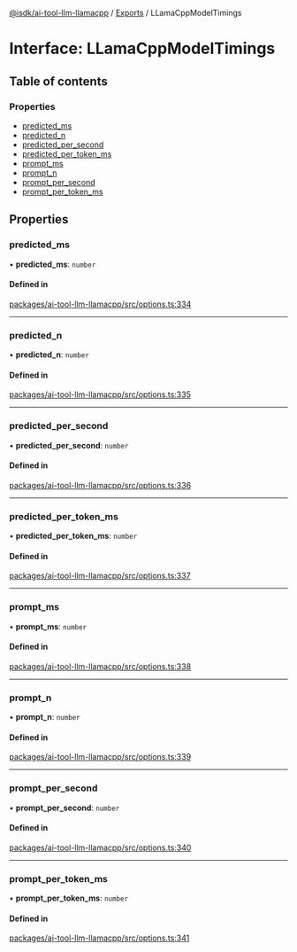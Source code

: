 [@isdk/ai-tool-llm-llamacpp](../README.md) / [Exports](../modules.md) / LLamaCppModelTimings

# Interface: LLamaCppModelTimings

## Table of contents

### Properties

- [predicted\_ms](LLamaCppModelTimings.md#predicted_ms)
- [predicted\_n](LLamaCppModelTimings.md#predicted_n)
- [predicted\_per\_second](LLamaCppModelTimings.md#predicted_per_second)
- [predicted\_per\_token\_ms](LLamaCppModelTimings.md#predicted_per_token_ms)
- [prompt\_ms](LLamaCppModelTimings.md#prompt_ms)
- [prompt\_n](LLamaCppModelTimings.md#prompt_n)
- [prompt\_per\_second](LLamaCppModelTimings.md#prompt_per_second)
- [prompt\_per\_token\_ms](LLamaCppModelTimings.md#prompt_per_token_ms)

## Properties

### predicted\_ms

• **predicted\_ms**: `number`

#### Defined in

[packages/ai-tool-llm-llamacpp/src/options.ts:334](https://github.com/isdk/ai-tool-llm-llamacpp.js/blob/bcebee30dfc2264a37d60749d342ea1ad3c4f82b/src/options.ts#L334)

___

### predicted\_n

• **predicted\_n**: `number`

#### Defined in

[packages/ai-tool-llm-llamacpp/src/options.ts:335](https://github.com/isdk/ai-tool-llm-llamacpp.js/blob/bcebee30dfc2264a37d60749d342ea1ad3c4f82b/src/options.ts#L335)

___

### predicted\_per\_second

• **predicted\_per\_second**: `number`

#### Defined in

[packages/ai-tool-llm-llamacpp/src/options.ts:336](https://github.com/isdk/ai-tool-llm-llamacpp.js/blob/bcebee30dfc2264a37d60749d342ea1ad3c4f82b/src/options.ts#L336)

___

### predicted\_per\_token\_ms

• **predicted\_per\_token\_ms**: `number`

#### Defined in

[packages/ai-tool-llm-llamacpp/src/options.ts:337](https://github.com/isdk/ai-tool-llm-llamacpp.js/blob/bcebee30dfc2264a37d60749d342ea1ad3c4f82b/src/options.ts#L337)

___

### prompt\_ms

• **prompt\_ms**: `number`

#### Defined in

[packages/ai-tool-llm-llamacpp/src/options.ts:338](https://github.com/isdk/ai-tool-llm-llamacpp.js/blob/bcebee30dfc2264a37d60749d342ea1ad3c4f82b/src/options.ts#L338)

___

### prompt\_n

• **prompt\_n**: `number`

#### Defined in

[packages/ai-tool-llm-llamacpp/src/options.ts:339](https://github.com/isdk/ai-tool-llm-llamacpp.js/blob/bcebee30dfc2264a37d60749d342ea1ad3c4f82b/src/options.ts#L339)

___

### prompt\_per\_second

• **prompt\_per\_second**: `number`

#### Defined in

[packages/ai-tool-llm-llamacpp/src/options.ts:340](https://github.com/isdk/ai-tool-llm-llamacpp.js/blob/bcebee30dfc2264a37d60749d342ea1ad3c4f82b/src/options.ts#L340)

___

### prompt\_per\_token\_ms

• **prompt\_per\_token\_ms**: `number`

#### Defined in

[packages/ai-tool-llm-llamacpp/src/options.ts:341](https://github.com/isdk/ai-tool-llm-llamacpp.js/blob/bcebee30dfc2264a37d60749d342ea1ad3c4f82b/src/options.ts#L341)
